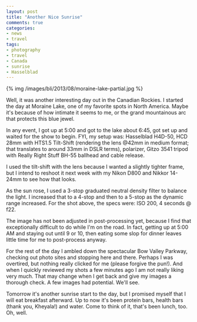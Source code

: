 ```yaml
---
layout: post
title: "Another Nice Sunrise"
comments: true
categories:
- news
- travel
tags:
- photography
- travel
- Canada
- sunrise
- Hasselblad
---
```


{% img /images/bli/2013/08/moraine-lake-partial.jpg %}

Well, it was another interesting day out in the Canadian Rockies. I started the day at Moraine Lake, one of my favorite spots in North America. Maybe it's because of how intimate it seems to me, or the grand mountainous arc that protects this blue jewel. 

<!-- more -->

In any event, I got up at 5:00 and got to the lake about 6:45, got set up and waited for the show to begin. FYI, my setup was: Hasselblad H4D-50, HCD 28mm with HTS1.5 Tilt-Shift (rendering the lens @42mm in medium format; that translates to around 33mm in DSLR terms), polarizer, Gitzo 3541 tripod with Really Right Stuff BH-55 ballhead and cable release. 

I used the tilt-shift with the lens because I wanted a slightly tighter frame, but I intend to reshoot it next week with my Nikon D800 and Nikkor 14-24mm to see how that looks. 

As the sun rose, I used a 3-stop graduated neutral density filter to balance the light. I increased that to a 4-stop and then to a 5-stop as the dynamic range increased. For the shot above, the specs were: ISO 200, 4 seconds @ f22.

The image has not been adjusted in post-processing yet, because I find that exceptionally difficult to do while I'm on the road. In fact, getting up at 5:00 AM and staying out until 9 or 10, then eating some slop for dinner leaves little time for me to post-process anyway. 

For the rest of the day I ambled down the spectacular Bow Valley Parkway, checking out photo sites and stopping here and there. Perhaps I was overtired, but nothing really clicked for me (please forgive the pun!). And when I quickly reviewed my shots a few minutes ago I am not really liking very much. That may change when I get back and give my images a thorough check. A few images had potential. We'll see. 

Tomorrow it's another sunrise start to the day, but I promised myself that I will eat breakfast afterward. Up to now it's been protein bars, health bars (thank you, Kheyala!) and water. Come to think of it, that's been lunch, too. Oh, well.  